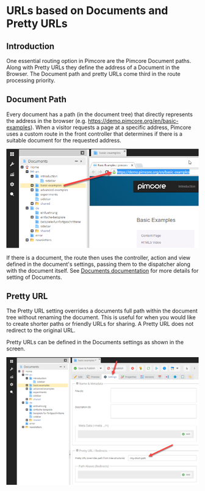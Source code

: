 # URLs based on Documents and Pretty URLs
 
## Introduction

One essential routing option in Pimcore are the Pimcore Document paths. Along with Pretty URLs they define the address
of a Document in the Browser. 
The Document path and pretty URLs come third in the route processing priority.  
 
## Document Path
 Every document has a path (in the document tree) that directly represents the address in the browser 
  (e.g. https://demo.pimcore.org/en/basic-examples). When a visitor requests a page at a specific address, Pimcore 
  uses a custom route in the front controller that determines if there is a suitable document for the 
  requested address. 
  
  ![Document Path](../../img/path-url.png)
  
  If there is a document, the route then uses the controller, action and view defined in the 
  document's settings, passing them to the dispatcher along with the document itself.
  See [Documents documentation](../../03_Documents/README.md) for more details for setting of Documents. 
  
 
## Pretty URL
The Pretty URL setting overrides a documents full path within the document tree without renaming the document. 
This is useful for when you would like to create shorter paths or friendly URLs for sharing. A Pretty URL does 
not redirect to the original URL.

Pretty URLs can be defined in the Documents settings as shown in the screen.

  ![Pretty URL](../../img/pretty-url.png)